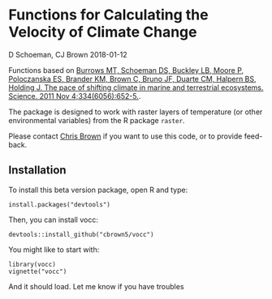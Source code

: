 # Functions for Calculating the Velocity of Climate Change

D Schoeman, CJ Brown  2018-01-12

Functions based on [Burrows MT, Schoeman DS, Buckley LB, Moore P, Poloczanska ES, Brander KM, Brown C, Bruno JF, Duarte CM, Halpern BS, Holding J. The pace of shifting climate in marine and terrestrial ecosystems. Science. 2011 Nov 4;334(6056):652-5.](http://science.sciencemag.org/content/334/6056/652).

The package is designed to work with raster layers of temperature (or other environmental variables) from the R package `raster`.

Please contact [Chris Brown](christo.j.brown@gmail.com) if you want to use this code, or to provide feed-back.

## Installation

To install this beta version package, open R and type:

    install.packages("devtools")

Then, you can install vocc:

    devtools::install_github("cbrown5/vocc")

You might like to start with:

    library(vocc)
    vignette("vocc")

And it should load. Let me know if you have troubles
